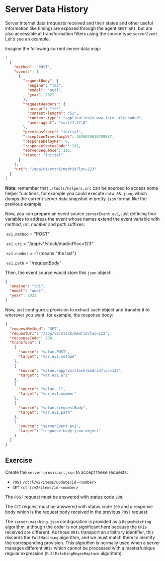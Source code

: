 # Server Data History

Server internal data (requests received and their states and other useful information like timing) are exposed through the agent `REST API`, but are also accessible at transformation filters using the source type `serverEvent`. Let's see an example.

Imagine the following current server data map:

```json
[
  {
    "method": "POST",
    "events": [
      {
        "requestBody": {
          "engine": "tdi",
          "model": "audi",
          "year": 2021
        },
        "requestHeaders": {
          "accept": "*/*",
          "content-length": "52",
          "content-type": "application/x-www-form-urlencoded",
          "user-agent": "curl/7.77.0"
        },
        "previousState": "initial",
        "receptionTimestampUs": 1626039610709567,
        "responseDelayMs": 0,
        "responseStatusCode": 201,
        "serverSequence": 116,
        "state": "initial"
      }
    ],
    "uri": "/app/v1/stock/madrid?loc=123"
  }
]
```

**Note**: remember that `./tools/helpers.src` can be sourced to access some helper functions, for example you could execute `data && json`, which dumps the current server data snapshot in pretty `json` format like the previous example.

Now, you can prepare an event source `serverEvent.ev1`, just defining four variables to address the event whose names extend the event variable with *method*, *uri*, *number* and *path* suffixes:

​	`ev1.method` = "POST"

​	`ev1.uri` = "/app/v1/stock/madrid?loc=123"

​	`ev1.number` = -1 (means "the last")

​	`ev1.path` = "/requestBody"

Then, the event source would store this `json` object:

```json
{
  "engine": "tdi",
  "model": "audi",
  "year": 2021
}
```

Now, just configure a provision to extract such object and transfer it to wherever you want, for example, the response body:

```json
{
  "requestMethod": "GET",
  "requestUri": "/app/v1/stock/madrid?loc=123",
  "responseCode": 200,
  "transform": [
    {
      "source": "value.POST",
      "target": "var.ev1.method"
    },
    {
      "source": "value./app/v1/stock/madrid?loc=123",
      "target": "var.ev1.uri"
    },
    {
      "source": "value.-1",
      "target": "var.ev1.number"
    },
    {
      "source": "value./requestBody",
      "target": "var.ev1.path"
    },
    {
      "source": "serverEvent.ev1",
      "target": "response.body.json.object"
    }
  ]
}
```

## Exercise

Create the `server-provision.json` to accept these requests:

* `POST` `/ctrl/v2/items/update/id-<number>`
* `GET` `/ctrl/v2/items/id-<number>`

The `POST` request must be answered with status code `200`.

The `GET` request must be answered with status code `200` and a response body which is the request body received in the previous `POST` request.

The `server-matching.json` configuration is provided as a `RegexMatching` algorithm, although the order is not significant here because the `URIs` received are different. As those `URIs` transport an arbitrary identifier, this discards the `FullMatching` algorithm, and we must match them to identify the corresponding provision. This algorithm is normally used when a server manages different `URIs` which cannot be processed with a master/unique regular expression (`FullMatchingRegexReplace` algorithm).

